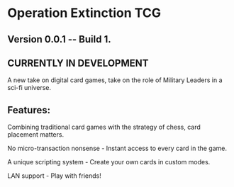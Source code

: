 # Operation Extinction TCG

## Version 0.0.1 -- Build 1.
## CURRENTLY IN DEVELOPMENT

A new take on digital card games, take on the role of Military Leaders in a sci-fi universe.

## Features:

<p> Combining traditional card games with the strategy of chess, card placement matters.</p>

<p> No micro-transaction nonsense - Instant access to every card in the game.</p>

<p> A unique scripting system - Create your own cards in custom modes.</p>

<p> LAN support - Play with friends!</p>